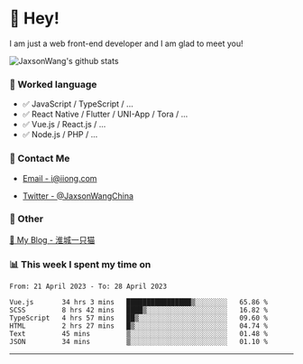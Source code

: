 # 👋 Hey!

I am just a web front-end developer and I am glad to meet you!

![JaxsonWang's github stats](https://github-readme-stats.vercel.app/api?username=JaxsonWang&&show_icons=true&&title_color=1abc9c&&icon_color=1abc9c)


### 📝 Worked language

- ✅ JavaScript / TypeScript / ...
- ✅ React Native / Flutter / UNI-App / Tora / ...
- ✅ Vue.js / React.js / ...
- ✅ Node.js / PHP / ...

### 📮 Contact Me

- [Email - i@iiong.com](mailto:i@iiong.com)

- [Twitter - @JaxsonWangChina](https://twitter.com/JaxsonWangChina)

### 🤪 Other

[📌 My Blog - 淮城一只猫](https://iiong.com)

### 📊 This week I spent my time on

<!--START_SECTION:waka-->

```text
From: 21 April 2023 - To: 28 April 2023

Vue.js       34 hrs 3 mins   ████████████████▒░░░░░░░░   65.86 %
SCSS         8 hrs 42 mins   ████▒░░░░░░░░░░░░░░░░░░░░   16.82 %
TypeScript   4 hrs 57 mins   ██▒░░░░░░░░░░░░░░░░░░░░░░   09.60 %
HTML         2 hrs 27 mins   █▒░░░░░░░░░░░░░░░░░░░░░░░   04.74 %
Text         45 mins         ▒░░░░░░░░░░░░░░░░░░░░░░░░   01.48 %
JSON         34 mins         ▒░░░░░░░░░░░░░░░░░░░░░░░░   01.10 %
```

<!--END_SECTION:waka-->

---
